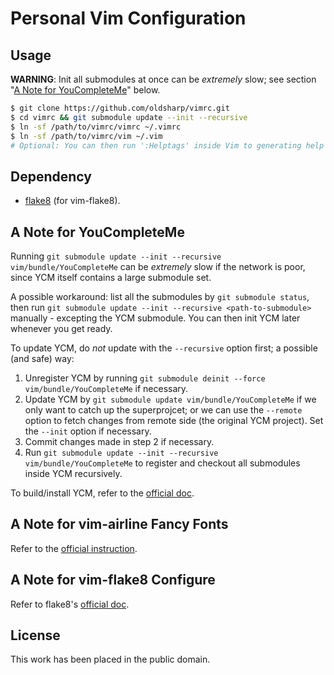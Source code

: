 Personal Vim Configuration
==========================


Usage
-----

**WARNING**: Init all submodules at once can be *extremely* slow; see section "[A Note for YouCompleteMe](#a-note-for-youcompleteme)" below.

```sh
$ git clone https://github.com/oldsharp/vimrc.git
$ cd vimrc && git submodule update --init --recursive
$ ln -sf /path/to/vimrc/vimrc ~/.vimrc
$ ln -sf /path/to/vimrc/vim ~/.vim
# Optional: You can then run ':Helptags' inside Vim to generating help tags.
```


Dependency
----------

 - [flake8](https://pypi.python.org/pypi/flake8/) (for vim-flake8).


A Note for YouCompleteMe
------------------------

Running `git submodule update --init --recursive vim/bundle/YouCompleteMe` can be *extremely* slow if the network is poor, since YCM itself contains a large submodule set.

A possible workaround: list all the submodules by `git submodule status`, then run `git submodule update --init --recursive <path-to-submodule>` manually - excepting the YCM submodule.  You can then init YCM later whenever you get ready.

To update YCM, do *not* update with the `--recursive` option first; a possible (and safe) way:

  1. Unregister YCM by running `git submodule deinit --force vim/bundle/YouCompleteMe` if necessary.
  2. Update YCM by `git submodule update vim/bundle/YouCompleteMe` if we only want to catch up the superprojcet; or we can use the `--remote` option to fetch changes from remote side (the original YCM project).  Set the `--init` option if necessary.
  3. Commit changes made in step 2 if necessary.
  4. Run `git submodule update --init --recursive vim/bundle/YouCompleteMe` to register and checkout all submodules inside YCM recursively.

To build/install YCM, refer to the [official doc](https://github.com/Valloric/YouCompleteMe/blob/master/README.md#installation).


A Note for vim-airline Fancy Fonts
----------------------------------

Refer to the [official instruction](https://github.com/bling/vim-airline#integrating-with-powerline-fonts).


A Note for vim-flake8 Configure
-------------------------------

Refer to flake8's [official doc](https://flake8.readthedocs.org/en/latest/config.html).


License
-------

This work has been placed in the public domain.
